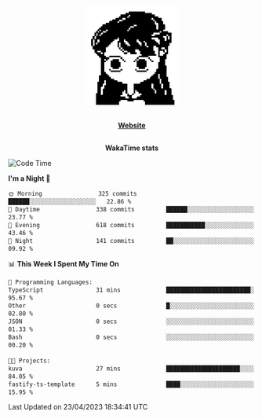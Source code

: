 ##

<p align="center">
  <img src="./person.gif" />
</p>

##

<div align="center">
  <p>
    <strong>
    <a href='https://domm.me'>Website</a>
    </strong>
  </p>
</div>

##

<div align="center">
  <p>
    <strong>
    WakaTime stats
    </strong>
  </p>
</div>

<!--START_SECTION:waka-->
![Code Time](http://img.shields.io/badge/Code%20Time-78%20hrs%204%20mins-blue)

**I'm a Night 🦉** 

```text
🌞 Morning                325 commits         ██████░░░░░░░░░░░░░░░░░░░   22.86 % 
🌆 Daytime                338 commits         ██████░░░░░░░░░░░░░░░░░░░   23.77 % 
🌃 Evening                618 commits         ███████████░░░░░░░░░░░░░░   43.46 % 
🌙 Night                  141 commits         ██░░░░░░░░░░░░░░░░░░░░░░░   09.92 % 
```


📊 **This Week I Spent My Time On** 

```text
💬 Programming Languages: 
TypeScript               31 mins             ████████████████████████░   95.67 % 
Other                    0 secs              █░░░░░░░░░░░░░░░░░░░░░░░░   02.80 % 
JSON                     0 secs              ░░░░░░░░░░░░░░░░░░░░░░░░░   01.33 % 
Bash                     0 secs              ░░░░░░░░░░░░░░░░░░░░░░░░░   00.20 % 

🐱‍💻 Projects: 
kuva                     27 mins             █████████████████████░░░░   84.05 % 
fastify-ts-template      5 mins              ████░░░░░░░░░░░░░░░░░░░░░   15.95 % 
```


 Last Updated on 23/04/2023 18:34:41 UTC
<!--END_SECTION:waka-->

